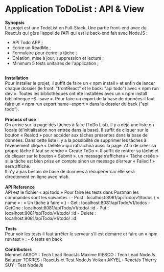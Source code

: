 # Application ToDoList : API & View
<b>Synopsis</b>
<br>
Le projet est une TodoList	en Full-Stack. Une partie front-end avec du ReactJs qui gère l’appel de l’API qui est le back-end fait avec NodeJS : 
- API Todo APP ;
- Ecrire un ReadMe ;
- Formulaire pour écrire la tâche ;
- Création, mise à jour, suppression et lecture ;
- Minimum 5 tests unitaires de l'application ;
<br>
<b>Installation</b>
<br>
Pour installer le projet, il suffit de faire un « npm install » et enfin de lancer chaque dossier (le front: "frontReact" et le back: "api todo") avec « npm run dev ».
Toutes les bibliothèques ont été installées avec un « npm install bibliotheque –S –save ».
Pour faire un export de la base de données il faut faire un « npm run export name=export » dans le dossier du back ("api todo").
<br><br>
<b>Process of use</b>
<br>
On arrive sur la page des tâches à faire (ToDo List). Il y a déjà une liste en locale (d’initialisation non entrée dans la base). Il suffit de cliquer sur le bouton « Realod » pour accéder aux tâches présentes dans la base de données. Dans cette liste il y a la possibilité de supprimer les tâches à l’évènement clique « Delete » qui rafraichira aussi la page. 
Afin de créer sa propre tâche il faut se rendre « Create ToDo ». Il suffit de rentrer sa tâche et de cliquer sur le bouton « Submit », un message s’affichera « Tâche créée » si la tâche est bien prise en compte sinon un message d’erreur « Failed ! » sera affiché.
<br>
Il n'y a pas besoin de base de données à récupérer car elle sera directement en ligne avec mlab.
<br><br>
<b>API Reference</b>
<br>
API est le fichier « api todo »
Pour faire les tests dans Postman les commandes sont les suivantes :
-	Post : localhost:8081/apiTodo/v1/todos { « name » : « Un tâche à faire » }
-	Get :  localhost:8081/apiTodo/v1/todos
-	GetOne : localhost:8081/apiTodo/v1/todo/ :id
-	Put : localhost:8081/apiTodo/v1/todo/ :id
-	Delete : localhost:8081/apiTodo/v1/todo/ :id
<br><br>
<b>Tests</b>
<br>
Pour voir les tests il faut arrêter le serveur s’il est démarré et faire un « npm run test » :
-	6 tests en back
<br><br>
<b>Contributors</b>
<br>
Mehmet AKSOY : Tech Lead ReactJs
Maxime RIESCO : Tech Lead NodeJs
Baltazar TORRES : ReactJs et Test NodeJs
Volkan AKYEL : ReactJs
Thierry SUY : Test NodeJs
